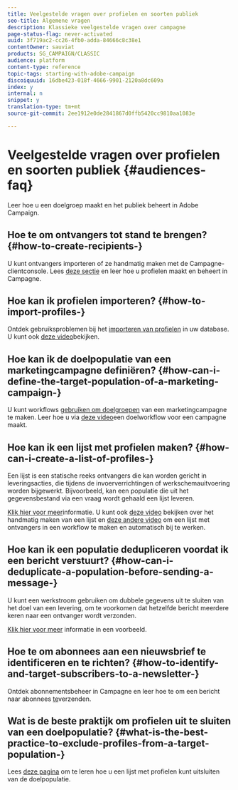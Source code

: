```yaml
---
title: Veelgestelde vragen over profielen en soorten publiek
seo-title: Algemene vragen
description: Klassieke veelgestelde vragen over campagne
page-status-flag: never-activated
uuid: 3f719ac2-cc26-4fb0-adda-84666c8c38e1
contentOwner: sauviat
products: SG_CAMPAIGN/CLASSIC
audience: platform
content-type: reference
topic-tags: starting-with-adobe-campaign
discoiquuid: 16dbe423-018f-4666-9901-2120a8dc609a
index: y
internal: n
snippet: y
translation-type: tm+mt
source-git-commit: 2ee1912e0de2841867d0ffb5420cc9810aa1083e

---
```



# Veelgestelde vragen over profielen en soorten publiek {#audiences-faq}

Leer hoe u een doelgroep maakt en het publiek beheert in Adobe Campaign.

## Hoe te om ontvangers tot stand te brengen? {#how-to-create-recipients-}

U kunt ontvangers importeren of ze handmatig maken met de Campagne-clientconsole. Lees [deze sectie](../../platform/using/about-profiles.md) en leer hoe u profielen maakt en beheert in Campagne.

## Hoe kan ik profielen importeren? {#how-to-import-profiles-}

Ontdek gebruiksproblemen bij het [importeren van profielen](../../platform/using/importing-data.md#generic-import-samples) in uw database. U kunt ook [deze video](https://docs.adobe.com/content/help/en/campaign-learn/campaign-classic-tutorials/getting-started/importing-profiles.html)bekijken.

## Hoe kan ik de doelpopulatie van een marketingcampagne definiëren? {#how-can-i-define-the-target-population-of-a-marketing-campaign-}

U kunt workflows [gebruiken om doelgroepen](../../campaign/using/marketing-campaign-deliveries.md#building-the-main-target-in-a-workflow) van een marketingcampagne te maken. Leer hoe u via [deze video](https://docs.adobe.com/content/help/en/campaign-learn/campaign-classic-tutorials/getting-started/creating-a-workflow.html)een doelworkflow voor een campagne maakt.

## Hoe kan ik een lijst met profielen maken? {#how-can-i-create-a-list-of-profiles-}

Een lijst is een statische reeks ontvangers die kan worden gericht in leveringsacties, die tijdens de invoerverrichtingen of werkschemauitvoering worden bijgewerkt. Bijvoorbeeld, kan een populatie die uit het gegevensbestand via een vraag wordt gehaald een lijst leveren.

[Klik hier voor meer](../../platform/using/creating-and-managing-lists.md#creating-a-profile-list-from-a-group)informatie. U kunt ook [deze video](https://docs.adobe.com/content/help/en/campaign-learn/campaign-classic-tutorials/getting-started/creating-a-list-of-recipients.html) bekijken over het handmatig maken van een lijst en [deze andere video](https://docs.campaign.adobe.com/doc/AC/en/Videos/creating_list_recipients_611.mp4) om een lijst met ontvangers in een workflow te maken en automatisch bij te werken.

## Hoe kan ik een populatie dedupliceren voordat ik een bericht verstuurt? {#how-can-i-deduplicate-a-population-before-sending-a-message-}

U kunt een werkstroom gebruiken om dubbele gegevens uit te sluiten van het doel van een levering, om te voorkomen dat hetzelfde bericht meerdere keren naar een ontvanger wordt verzonden.

[Klik hier voor meer](../../workflow/using/deduplication.md#example--identify-the-duplicates-before-a-delivery) informatie in een voorbeeld.

## Hoe te om abonnees aan een nieuwsbrief te identificeren en te richten? {#how-to-identify-and-target-subscribers-to-a-newsletter-}

Ontdek abonnementsbeheer in Campagne en leer hoe te om een bericht naar abonnees [te](../../delivery/using/managing-subscriptions.md)verzenden.

## Wat is de beste praktijk om profielen uit te sluiten van een doelpopulatie? {#what-is-the-best-practice-to-exclude-profiles-from-a-target-population-}

Lees [deze pagina](../../workflow/using/read-list.md) om te leren hoe u een lijst met profielen kunt uitsluiten van de doelpopulatie.
